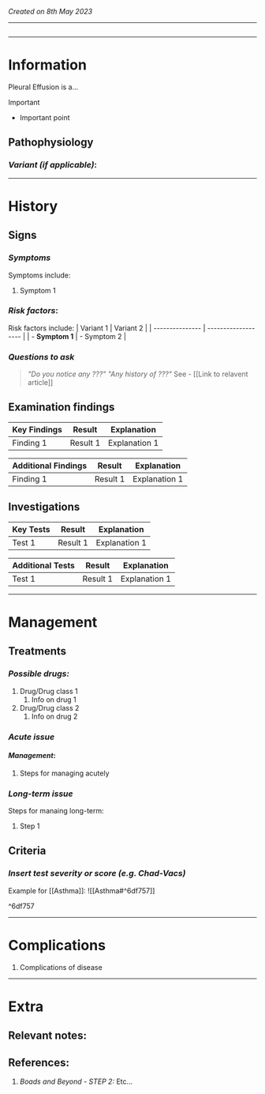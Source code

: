 *Created on 8th May 2023*

---
```toc
```
---

# Information
 
Pleural Effusion is a... 

> [!Important]
- Important point

## Pathophysiology
### *Variant (if applicable)*:

--- 
# History
## Signs
### *Symptoms*
Symptoms include:
1. Symptom 1

### *Risk factors*:
Risk factors include:
| Variant 1 | Variant 2 |
| --------------- | ------------------- |
| - **Symptom 1** |     - Symptom 2               |

### *Questions to ask*
>*"Do you notice any ???"*
>*"Any history of ???"* See - [[Link to relavent article]]

## Examination findings
| Key Findings     | Result    | Explanation                                                                                                         |
| ---------------- | --------- | ------------------------------------------------------------------------------------------------------------------- |
| Finding 1 | Result 1 | Explanation 1    |                                                                                                                     |

| Additional Findings         | Result    | Explanation |
| ---------------- | --------- | ----------- |
| Finding 1 | Result 1 | Explanation 1
## Investigations
| Key Tests                 |Result| Explanation                                                                                                                                                     |
| ------------------------- | --- | --------------------------------------------------------------------------------------------------------------------------------------------------------------- |
| Test 1                    |Result 1| Explanation 1                                                                                                                                                        |

| Additional Tests               |  Result   | Explanation                |
| ------------------------------ | --- | --------------------- |
| Test 1                            |  Result 1   | Explanation 1 |

---

# Management
## Treatments
### *Possible drugs:*
1. Drug/Drug class 1
	1. Info on drug 1
2. Drug/Drug class 2
	1. Info on drug 2


### *Acute issue*
#### *Management*:
1. Steps for managing acutely

### *Long-term issue*
Steps for manaing long-term:
1. Step 1

## Criteria
### *Insert test severity or score (e.g. Chad-Vacs)*
Example for [[Asthma]]:
![[Asthma#^6df757]]

^6df757

---

# Complications
1. Complications of disease

---

# Extra
## Relevant notes:

## References:
1. *Boads and Beyond - STEP 2:* Etc...